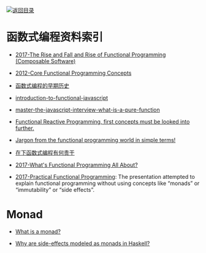 [![返回目录](https://parg.co/UGo)](https://parg.co/b4z) 
 
 
 

# 函数式编程资料索引

- [2017-The Rise and Fall and Rise of Functional Programming (Composable Software)](https://medium.com/javascript-scene/the-rise-and-fall-and-rise-of-functional-programming-composable-software-c2d91b424c8c#.1c7sks72i)

- [2012-Core Functional Programming Concepts](https://thesocietea.org/2016/12/core-functional-programming-concepts/)

- [函数式编程的早期历史](https://zhuanlan.zhihu.com/p/24648375)

- [introduction-to-functional-javascript](http://functionaljavascript.blogspot.jp/2013/03/introduction-to-functional-javascript.html)

- [master-the-javascript-interview-what-is-a-pure-function](https://medium.com/javascript-scene/master-the-javascript-interview-what-is-a-pure-function-d1c076bec976#.x8c0kqlc5)

- [Functional Reactive Programming, first concepts must be looked into further.](https://medium.com/@tuyenbq/functional-reactive-programing-first-concepts-must-be-looked-into-further-c17db2cc51ac#.84iwlj6g0)

- [Jargon from the functional programming world in simple terms!](https://github.com/hemanth/functional-programming-jargon)
 
- [在下函数式编程有何贵干](https://segmentfault.com/a/1190000005898817)

- [2017-What's Functional Programming All About?](http://www.lihaoyi.com/post/WhatsFunctionalProgrammingAllAbout.html)

- [2017-Practical Functional Programming](https://parg.co/UEI): The presentation attempted to explain functional programming without using concepts like “monads” or “immutability” or “side effects”.

# Monad

- [What is a monad?](http://stackoverflow.com/questions/44965/what-is-a-monad)

- [Why are side-effects modeled as monads in Haskell?](http://stackoverflow.com/questions/2488646/why-are-side-effects-modeled-as-monads-in-haskell)
